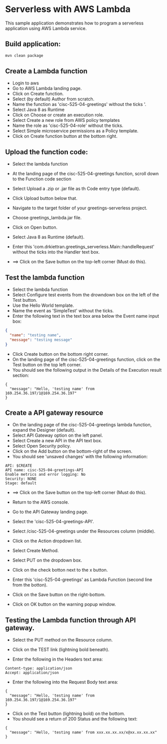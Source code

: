 # Serverless with AWS Lambda
This sample application demonstrates how to program a serverless
application using AWS Lambda service.

## Build application:
``` bash
mvn clean package
```

## Create a Lambda function

- Login to aws
- Go to AWS Lambda landing page.
- Click on Create function.
- Select (by default) Author from scratch.
- Name the function as 'cisc-525-04-greetings' without the ticks '.
- Select Java 8 as Runtime
- Click on Choose or create an execution role.
- Select Create a new role from AWS policy templates
- Name the role as 'cisc-525-04-role' without the ticks.
- Select Simple microservice permissions as a Policy template.
- Click on Create function button at the bottom right. 

## Upload the function code:

- Select the lambda function
- At the landing page of the cisc-525-04-greetings function, scroll down to the Function code section
- Select Upload a .zip or .jar file as th Code entry type (default).
- Click Upload button below that.
- Navigate to the target folder of your greetings-serverless project.
- Choose greetings_lambda.jar file.
- Click on Open button.
- Select Java 8 as Runtime (default).
- Enter this 'com.drkiettran.greetings_serverless.Main::handleRequest' without the ticks into the Handler text box.

- ==> Click on the Save button on the top-left corner (Must do this).

## Test the lambda function

- Select the lambda function
- Select Configure test events from the drowndown box on the left of the Test button.
- Use the Hello World template.
- Name the event as 'SimpleTest' without the ticks.
- Enter the following text in the text box area below the Event name input box:

``` json
{
  "name": "testing name",
  "message": "testing message"
}

```

- Click Create button on the bottom right corner.
- On the landing page of the cisc-525-04-greetings function, click on the Test button on the top left corner.
- You should see the following output in the Details of the Execution result section:

```
{
  "message": "Hello, 'testing name' from 169.254.36.197/1@169.254.36.197"
}
```

## Create a API gateway resource

- On the landing page of the cisc-525-04-greetings lambda function, expand the Designer (default).
- Select API Gateway option on the left panel.
- Select Create a new API in the API text box.
- Select Open Security policy.
- Click on the Add button on the bottom-right of the screen.
- You should see 'unsaved changes' with the following information:

```
API: $CREATE
API name: cisc-525-04-greetings-API
Enable metrics and error logging: No
Security: NONE
Stage: default
```

- ==> Click on the Save button on the top-left corner (Must do this).

- Return to the AWS console.
- Go to the API Gateway landing page.
- Select the 'cisc-525-04-greetings-API'.
- Select /cisc-525-04-greetings under the Resources column (middle).
- Click on the Action dropdown list.
- Select Create Method.
- Select PUT on the dropdown box.
- Click on the check botton next to the x button.
- Enter this 'cisc-525-04-greetings' as Lambda Function (second line from the botton).
- Click on the Save button on the right-bottom.
- Click on OK button on the warning popup window.

## Testing the Lambda function through API gateway.

- Select the PUT method on the Resource column.
- Click on the TEST link (lightning bold beneath).

- Enter the following in the Headers text area:

```
Content-type: application/json
Accept: application/json
```

- Enter the following into the Request Body text area:

```
{
  "message": "Hello, 'testing name' from 169.254.36.197/1@169.254.36.197"
}
```


- Click on the Test button (lightning bold) on the bottom.
- You should see a return of 200 Status and the following text:

```
{
  "message": "Hello, 'testing name' from xxx.xx.xx.xx/x@xx.xx.xx.xx"
}
```


 
